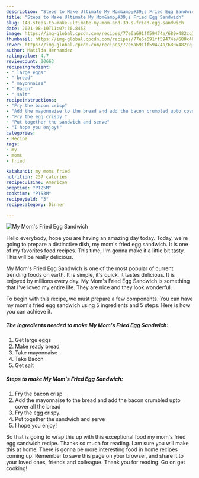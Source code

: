 ```yaml
---
description: "Steps to Make Ultimate My Mom&amp;#39;s Fried Egg Sandwich"
title: "Steps to Make Ultimate My Mom&amp;#39;s Fried Egg Sandwich"
slug: 148-steps-to-make-ultimate-my-mom-and-39-s-fried-egg-sandwich
date: 2021-08-10T11:07:36.845Z
image: https://img-global.cpcdn.com/recipes/77e6a691ff59474a/680x482cq70/my-moms-fried-egg-sandwich-recipe-main-photo.jpg
thumbnail: https://img-global.cpcdn.com/recipes/77e6a691ff59474a/680x482cq70/my-moms-fried-egg-sandwich-recipe-main-photo.jpg
cover: https://img-global.cpcdn.com/recipes/77e6a691ff59474a/680x482cq70/my-moms-fried-egg-sandwich-recipe-main-photo.jpg
author: Matilda Hernandez
ratingvalue: 4.7
reviewcount: 20663
recipeingredient:
- " large eggs"
- " bread"
- " mayonnaise"
- " Bacon"
- " salt"
recipeinstructions:
- "Fry the bacon crisp"
- "Add the mayonnaise to the bread and add the bacon crumbled upto cover all the bread"
- "Fry the egg crispy."
- "Put together the sandwich and serve"
- "I hope you enjoy!"
categories:
- Recipe
tags:
- my
- moms
- fried

katakunci: my moms fried 
nutrition: 237 calories
recipecuisine: American
preptime: "PT25M"
cooktime: "PT53M"
recipeyield: "3"
recipecategory: Dinner

---
```



![My Mom&#39;s Fried Egg Sandwich](https://img-global.cpcdn.com/recipes/77e6a691ff59474a/680x482cq70/my-moms-fried-egg-sandwich-recipe-main-photo.jpg)

Hello everybody, hope you are having an amazing day today. Today, we're going to prepare a distinctive dish, my mom&#39;s fried egg sandwich. It is one of my favorites food recipes. This time, I'm gonna make it a little bit tasty. This will be really delicious.



My Mom&#39;s Fried Egg Sandwich is one of the most popular of current trending foods on earth. It is simple, it's quick, it tastes delicious. It is enjoyed by millions every day. My Mom&#39;s Fried Egg Sandwich is something that I've loved my entire life. They are nice and they look wonderful.


To begin with this recipe, we must prepare a few components. You can have my mom&#39;s fried egg sandwich using 5 ingredients and 5 steps. Here is how you can achieve it.

<!--inarticleads1-->

##### The ingredients needed to make My Mom&#39;s Fried Egg Sandwich:

1. Get  large eggs
1. Make ready  bread
1. Take  mayonnaise
1. Take  Bacon
1. Get  salt




<!--inarticleads2-->

##### Steps to make My Mom&#39;s Fried Egg Sandwich:

1. Fry the bacon crisp
1. Add the mayonnaise to the bread and add the bacon crumbled upto cover all the bread
1. Fry the egg crispy.
1. Put together the sandwich and serve
1. I hope you enjoy!




So that is going to wrap this up with this exceptional food my mom&#39;s fried egg sandwich recipe. Thanks so much for reading. I am sure you will make this at home. There is gonna be more interesting food in home recipes coming up. Remember to save this page on your browser, and share it to your loved ones, friends and colleague. Thank you for reading. Go on get cooking!
